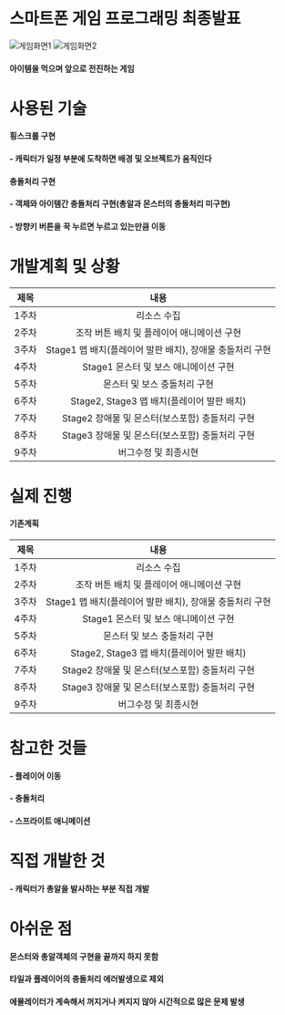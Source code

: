 # 스마트폰 게임 프로그래밍 최종발표
![게임화면1](https://user-images.githubusercontent.com/89964495/172693215-e9b7b9ed-2f47-4f89-aac0-4f19df7aead1.png)
![게임화면2](https://user-images.githubusercontent.com/89964495/172693229-05ee4ce2-137d-45ce-88b0-7cb38d3115fb.png)
#### 아이템을 먹으며 앞으로 전진하는 게임
# 사용된 기술
#### 횡스크롤 구현
#### - 캐릭터가 일정 부분에 도착하면 배경 및 오브젝트가 움직인다
#### 충돌처리 구현
#### - 객체와 아이템간 충돌처리 구현(총알과 몬스터의 충돌처리 미구현)
#### - 방향키 버튼을 꾹 누르면 누르고 있는만큼 이동
# 개발계획 및 상황
|제목|내용|
|:---:|:---:|
|1주차|리소스 수집|
|2주차|조작 버튼 배치 및 플레이어 애니메이션 구현|
|3주차|Stage1 맵 배치(플레이어 발판 배치), 장애물 충돌처리 구현|
|4주차|Stage1 몬스터 및 보스 애니메이션 구현|
|5주차|몬스터 및 보스 충돌처리 구현|
|6주차|Stage2, Stage3 맵 배치(플레이어 발판 배치)|
|7주차|Stage2 장애물 및 몬스터(보스포함) 충돌처리 구현|
|8주차|Stage3 장애물 및 몬스터(보스포함) 충돌처리 구현|
|9주차|버그수정 및 최종시현|
# 실제 진행
#### 기존계획
|제목|내용|
|:---:|:---:|
|1주차|리소스 수집|
|2주차|조작 버튼 배치 및 플레이어 애니메이션 구현|
|3주차|Stage1 맵 배치(플레이어 발판 배치), 장애물 충돌처리 구현|
|4주차|Stage1 몬스터 및 보스 애니메이션 구현|
|5주차|몬스터 및 보스 충돌처리 구현|
|6주차|Stage2, Stage3 맵 배치(플레이어 발판 배치)|
|7주차|Stage2 장애물 및 몬스터(보스포함) 충돌처리 구현|
|8주차|Stage3 장애물 및 몬스터(보스포함) 충돌처리 구현|
|9주차|버그수정 및 최종시현|
# 참고한 것들
#### - 플레이어 이동
#### - 충돌처리
#### - 스프라이트 애니메이션
# 직접 개발한 것
#### - 캐릭터가 총알을 발사하는 부분 직접 개발
# 아쉬운 점 
#### 몬스터와 총알객체의 구현을 끝까지 하지 못함
#### 타일과 플레이어의 충돌처리 에러발생으로 제외
#### 에뮬레이터가 계속해서 꺼지거나 켜지지 않아 시간적으로 많은 문제 발생
